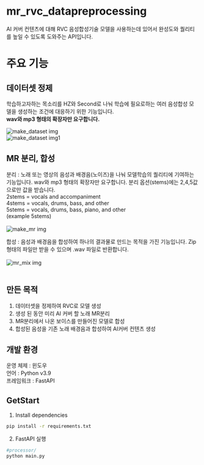 # mr_rvc_datapreprocessing
AI 커버 컨텐츠에 대해 RVC 음성합성기술 모델을 사용하는데 있어서
완성도와 퀄리티를 높일 수 있도록 도와주는 API입니다.

# 주요 기능

## 데이터셋 정제
학습하고자하는 목소리를 HZ와 Second로 나눠 학습에 필요로하는 여러 음성합성 모델을 생성하는 조건에 대응하기 위한 기능입니다. </br> **wav와 mp3 형태의 확장자만 요구합니다.**</br>

![make_dataset img](https://github.com/CalaMiTY0311/mr_rvc_datapreprocessing/assets/64539279/0bd808ad-4216-4173-b548-ba7f5369e808)</br>
![make_dataset img1](https://github.com/CalaMiTY0311/mr_rvc_datapreprocessing/assets/64539279/ca1fe5a1-ea51-4cf5-b561-b524a6e06290)

## MR 분리, 합성
분리 : 노래 또는 영상의 음성과 배경음(노이즈)을 나눠 모델학습의 퀄리티에 기여하는 기능입니다. wav와 mp3 형태의 확장자만 요구합니다.
분리 옵션(stems)에는 2,4,5값으로만 값을 받습니다.</br>
2stems = vocals and accompaniment</br>
4stems = vocals, drums, bass, and other</br>
5stems = vocals, drums, bass, piano, and other</br>
(example 5stems)</br></br>
![make_mr img](https://github.com/CalaMiTY0311/mr_rvc_datapreprocessing/assets/64539279/103788cf-8c62-4ff6-8c17-499c9b4ac99d)</br>

합성 : 음성과 배경음을 합성하여 하나의 결과물로 만드는 목적을 가진 기능입니다. Zip 형태의 파일만 받을 수 있으며 .wav 파일로 반환합니다.</br></br>
![mr_mix img](https://github.com/CalaMiTY0311/mr_rvc_datapreprocessing/assets/64539279/09e24975-6e39-4051-8515-308760b8c0c9)</br></br>

## 만든 목적
1. 데이터셋을 정제하여 RVC로 모델 생성
2. 생성 된 동안 미리 AI 커버 할 노래 MR분리
3. MR분리에서 나온 보이스를 만들어진 모델로 합성
4. 합성된 음성을 기존 노래 배경음과 합성하여 AI커버 컨텐츠 생성

## 개발 환경

운영 체제 : 윈도우</br>
언어 : Python v3.9</br>
프레임워크 : FastAPI</br>

## GetStart

1. Install dependencies
```zsh
pip install -r requirements.txt
```
2. FastAPI 실행
```zsh
#processor/
python main.py
```
